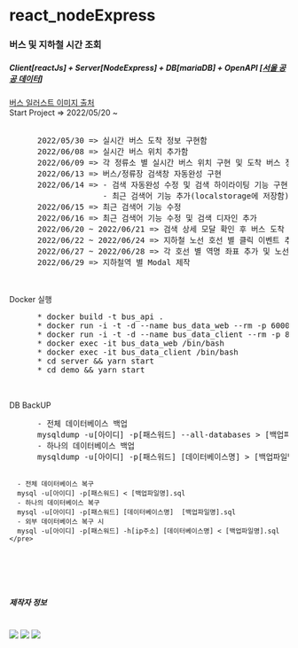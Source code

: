 # react_nodeExpress
<h3>버스 및 지하철 시간 조회</h3>
  <h5>Client[reactJs] + Server[NodeExpress] + DB[mariaDB] + OpenAPI [<a href="https://www.data.go.kr/">서울 공공 데이터</a>]</h5>
  <div>
    <a href="https://www.logoyogo.com/downloads/%eb%b2%84%ec%8a%a4-%ec%8a%a4%eb%a7%88%ec%9d%bc-%eb%a1%9c%ea%b3%a0-%ec%95%84%ec%9d%b4%ec%bd%98-%ec%9d%bc%eb%9f%ac%ec%8a%a4%ed%8a%b8-ai-%eb%8b%a4%ec%9a%b4%eb%a1%9c%eb%93%9c/">버스 일러스트 이미지 출처</a>
    <br>
    Start Project => 2022/05/20 ~ <br>
    <br>
    <pre>
      2022/05/30 => 실시간 버스 도착 정보 구현함
      2022/06/08 => 실시간 버스 위치 추가함
      2022/06/09 => 각 정류소 별 실시간 버스 위치 구현 및 도착 버스 정보 수정/추가 함
      2022/06/13 => 버스/정류장 검색창 자동완성 구현
      2022/06/14 => - 검색 자동완성 수정 및 검색 하이라이팅 기능 구현
                    - 최근 검색어 기능 추가(localstorage에 저장함)
      2022/06/15 => 최근 검색어 기능 수정
      2022/06/16 => 최근 검색어 기능 수정 및 검색 디자인 추가
      2022/06/20 ~ 2022/06/21 => 검색 상세 모달 확인 후 버스 도착 예정 정보로 이동
      2022/06/22 ~ 2022/06/24 => 지하철 노선 호선 별 클릭 이벤트 추가
      2022/06/27 ~ 2022/06/28 => 각 호선 별 역명 좌표 추가 및 노선 정보추가
      2022/06/29 => 지하철역 별 Modal 제작
    </pre>
    <br>
    Docker 실행 <br>
    <pre>
      * docker build -t bus_api . 
      * docker run -i -t -d --name bus_data_web --rm -p 6000:3000 bus_api
      * docker run -i -t -d --name bus_data_client --rm -p 80:3000 bus_api
      * docker exec -it bus_data_web /bin/bash
      * docker exec -it bus_data_client /bin/bash
      * cd server && yarn start
      * cd demo && yarn start
    </pre>
    <br>
    DB BackUP <br>
    <pre>
      - 전체 데이터베이스 백업
      mysqldump -u[아이디] -p[패스워드] --all-databases > [백업파일명].sql
      - 하나의 데이터베이스 백업
      mysqldump -u[아이디] -p[패스워드] [데이터베이스명] > [백업파일명].sql

      - 전체 데이터베이스 복구
      mysql -u[아이디] -p[패스워드] < [백업파일명].sql
      - 하나의 데이터베이스 복구
      mysql -u[아이디] -p[패스워드] [데이터베이스명]  [백업파일명].sql
      - 외부 데이터베이스 복구 시
      mysql -u[아이디] -p[패스워드] -h[ip주소] [데이터베이스명] < [백업파일명].sql
    </pre>
  </div>
<br>
<h5>제작자 정보</h5> 
<br>
<img src="https://img.shields.io/badge/JavaScript-FFCA28?style=for-the-badge&logo=javascript&logoColor=black"/>
<img src="https://img.shields.io/badge/React-informational?style=for-the-badge&logo=React&logoColor=black"/>
<img src="https://img.shields.io/badge/NodeExpress-green?style=for-the-badge&logo=../demo/src/images/nodedotjs.svg&logoColor=black"/>
